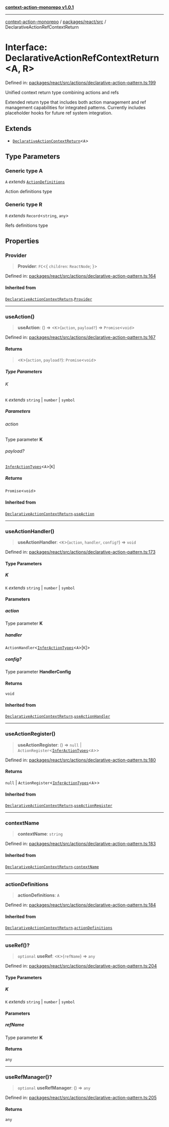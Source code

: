 [**context-action-monorepo v1.0.1**](../../../../README.md)

***

[context-action-monorepo](../../../../README.md) / [packages/react/src](../README.md) / DeclarativeActionRefContextReturn

# Interface: DeclarativeActionRefContextReturn\<A, R\>

Defined in: [packages/react/src/actions/declarative-action-pattern.ts:199](https://github.com/mineclover/context-action/blob/cd08d4e3b87a65a1296f2b120f18fcabd78f2914/packages/react/src/actions/declarative-action-pattern.ts#L199)

Unified context return type combining actions and refs

Extended return type that includes both action management and ref management
capabilities for integrated patterns. Currently includes placeholder hooks
for future ref system integration.

## Extends

- [`DeclarativeActionContextReturn`](DeclarativeActionContextReturn.md)&lt;`A`&gt;

## Type Parameters

### Generic type A

`A` *extends* [`ActionDefinitions`](../type-aliases/ActionDefinitions.md)

Action definitions type

### Generic type R

`R` *extends* `Record`\<`string`, `any`\>

Refs definitions type

## Properties

### Provider

> **Provider**: `FC`\<\{ `children`: `ReactNode`; \}\>

Defined in: [packages/react/src/actions/declarative-action-pattern.ts:164](https://github.com/mineclover/context-action/blob/cd08d4e3b87a65a1296f2b120f18fcabd78f2914/packages/react/src/actions/declarative-action-pattern.ts#L164)

#### Inherited from

[`DeclarativeActionContextReturn`](DeclarativeActionContextReturn.md).[`Provider`](DeclarativeActionContextReturn.md#provider)

***

### useAction()

> **useAction**: () => &lt;`K`&gt;(`action`, `payload?`) => `Promise`&lt;`void`&gt;

Defined in: [packages/react/src/actions/declarative-action-pattern.ts:167](https://github.com/mineclover/context-action/blob/cd08d4e3b87a65a1296f2b120f18fcabd78f2914/packages/react/src/actions/declarative-action-pattern.ts#L167)

#### Returns

> &lt;`K`&gt;(`action`, `payload?`): `Promise`&lt;`void`&gt;

##### Type Parameters

###### K

`K` *extends* `string` \| `number` \| `symbol`

##### Parameters

###### action

Type parameter **K**

###### payload?

[`InferActionTypes`](../type-aliases/InferActionTypes.md)&lt;`A`&gt;\[`K`\]

##### Returns

`Promise`&lt;`void`&gt;

#### Inherited from

[`DeclarativeActionContextReturn`](DeclarativeActionContextReturn.md).[`useAction`](DeclarativeActionContextReturn.md#useaction)

***

### useActionHandler()

> **useActionHandler**: &lt;`K`&gt;(`action`, `handler`, `config?`) => `void`

Defined in: [packages/react/src/actions/declarative-action-pattern.ts:173](https://github.com/mineclover/context-action/blob/cd08d4e3b87a65a1296f2b120f18fcabd78f2914/packages/react/src/actions/declarative-action-pattern.ts#L173)

#### Type Parameters

##### K

`K` *extends* `string` \| `number` \| `symbol`

#### Parameters

##### action

Type parameter **K**

##### handler

`ActionHandler`\<[`InferActionTypes`](../type-aliases/InferActionTypes.md)&lt;`A`&gt;\[`K`\]\>

##### config?

Type parameter **HandlerConfig**

#### Returns

`void`

#### Inherited from

[`DeclarativeActionContextReturn`](DeclarativeActionContextReturn.md).[`useActionHandler`](DeclarativeActionContextReturn.md#useactionhandler)

***

### useActionRegister()

> **useActionRegister**: () => `null` \| `ActionRegister`\<[`InferActionTypes`](../type-aliases/InferActionTypes.md)&lt;`A`&gt;\>

Defined in: [packages/react/src/actions/declarative-action-pattern.ts:180](https://github.com/mineclover/context-action/blob/cd08d4e3b87a65a1296f2b120f18fcabd78f2914/packages/react/src/actions/declarative-action-pattern.ts#L180)

#### Returns

`null` \| `ActionRegister`\<[`InferActionTypes`](../type-aliases/InferActionTypes.md)&lt;`A`&gt;\>

#### Inherited from

[`DeclarativeActionContextReturn`](DeclarativeActionContextReturn.md).[`useActionRegister`](DeclarativeActionContextReturn.md#useactionregister)

***

### contextName

> **contextName**: `string`

Defined in: [packages/react/src/actions/declarative-action-pattern.ts:183](https://github.com/mineclover/context-action/blob/cd08d4e3b87a65a1296f2b120f18fcabd78f2914/packages/react/src/actions/declarative-action-pattern.ts#L183)

#### Inherited from

[`DeclarativeActionContextReturn`](DeclarativeActionContextReturn.md).[`contextName`](DeclarativeActionContextReturn.md#contextname)

***

### actionDefinitions

> **actionDefinitions**: `A`

Defined in: [packages/react/src/actions/declarative-action-pattern.ts:184](https://github.com/mineclover/context-action/blob/cd08d4e3b87a65a1296f2b120f18fcabd78f2914/packages/react/src/actions/declarative-action-pattern.ts#L184)

#### Inherited from

[`DeclarativeActionContextReturn`](DeclarativeActionContextReturn.md).[`actionDefinitions`](DeclarativeActionContextReturn.md#actiondefinitions)

***

### useRef()?

> `optional` **useRef**: &lt;`K`&gt;(`refName`) => `any`

Defined in: [packages/react/src/actions/declarative-action-pattern.ts:204](https://github.com/mineclover/context-action/blob/cd08d4e3b87a65a1296f2b120f18fcabd78f2914/packages/react/src/actions/declarative-action-pattern.ts#L204)

#### Type Parameters

##### K

`K` *extends* `string` \| `number` \| `symbol`

#### Parameters

##### refName

Type parameter **K**

#### Returns

`any`

***

### useRefManager()?

> `optional` **useRefManager**: () => `any`

Defined in: [packages/react/src/actions/declarative-action-pattern.ts:205](https://github.com/mineclover/context-action/blob/cd08d4e3b87a65a1296f2b120f18fcabd78f2914/packages/react/src/actions/declarative-action-pattern.ts#L205)

#### Returns

`any`
